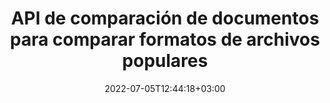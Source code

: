 ---
############################# Static ############################
layout: "product"
date: 2022-07-05T12:44:18+03:00
draft: false

############################# Head ############################
head_title: "Biblioteca de comparación de documentos .NET y Java | Comparar documentos para texto y estilo"
head_description: "Biblioteca de comparación de documentos nativa de C# ASP.NET y Java. Compare estilos y contenidos en busca de diferencias para identificar cambios entre archivos comparados de formatos compatibles."

############################# Header ############################
title: "API de comparación de documentos para comparar formatos de archivos populares"
description: "Desarrolle aplicaciones nativas .NET y Java con funciones de comparación altamente configurables. Compare archivos, su contenido y estilo de texto entre formatos de documentos similares."

############################# APIs ###############################
apis:
  enable: true

  api:
    # api loop
    - title: "Las API de código alto de GroupDocs.Comparison incluyen"
      link: "/comparison/"
      label: "Ver todas las API de código alto"
      api_product:
        # api_product loop
        - link: "/comparison/net/"
          img_alt: "GroupDocs.Comparison for .NET"
          image: "https://www.groupdocs.cloud/templates/groupdocs/images/product-logos/groupdocs-comparison-net.png"
          product: "GroupDocs.Comparison for"
          platform: ".NET"
          content: "API .NET nativa para Windows Forms, ASP.NET, WPF, WCF y otras aplicaciones basadas en .NET Framework."

        # api_product loop
        - link: "/comparison/java/"
          img_alt: "GroupDocs.Comparison for Java"
          image: "https://www.groupdocs.cloud/templates/groupdocs/images/product-logos/groupdocs-comparison-java.png"
          product: "GroupDocs.Comparison for"
          platform: "Java"
          content: "API Java nativa para escritorio, web y otras aplicaciones basadas en Java SE o EE."

    # api loop
    - title: "Las API de código bajo de GroupDocs.Comparison incluyen"
      link: "https://products.groupdocs.cloud/comparison"
      label: "Ver todas las API de código bajo"
      api_product:
        # api_product loop
        - link: "https://products.groupdocs.cloud/comparison/curl"
          img_alt: "GroupDocs.Comparison Cloud for cURL"
          image: "https://www.groupdocs.cloud/templates/groupdocscloud/images/sdk/272x272/groupdocs_comparison-for-curl.png"
          product: "GroupDocs.Comparison"
          platform: "Cloud for cURL"
          content: "Trabaje con la API de comparación de documentos cURL RESTful para comparar Word, Excel, PowerPoint y otros formatos de archivos populares."

        # api_product loop
        - link: "https://products.groupdocs.cloud/comparison/net"
          img_alt: "GroupDocs.Comparison Cloud SDK for .NET"
          image: "https://www.groupdocs.cloud/templates/groupdocscloud/images/sdk/272x272/groupdocs_comparison-for-net.png"
          product: "GroupDocs.Comparison"
          platform: "Cloud SDK for .NET"
          content: "Agregue potentes capacidades de comparación de documentos en aplicaciones .NET usando Cloud SDK para .NET. Compare DOCX, XLSX, PPTX y más."

        # api_product loop
        - link: "https://products.groupdocs.cloud/comparison/java"
          img_alt: "GroupDocs.Comparison Cloud SDK for Java"
          image: "https://www.groupdocs.cloud/templates/groupdocscloud/images/sdk/272x272/groupdocs_comparison-for-java.png"
          product: "GroupDocs.Comparison"
          platform: "Cloud SDK for Java"
          content: "Agregue funciones de comparación de documentos de alta fidelidad a sus aplicaciones Java con el SDK de comparación de documentos especialmente diseñado para Java."

    # api loop
    - title: "GroupDocs.Comparison No se incluyen aplicaciones de código"
      link: "https://products.groupdocs.app/comparison"
      label: "Ver todas las aplicaciones sin código"
      api_product:
        # api_product loop
        - link: "https://products.groupdocs.app/comparison/total"
          img_alt: "GroupDocs.Comparison Total"
          image: "https://www.aspose.cloud/templates/asposeapp/images/products/logo/aspose_comparison-app.png"
          product: "GroupDocs.Comparison"
          platform: "Total"
          content: "Aplicación gratuita para comparar documentos de Office online."

        # api_product loop
        - link: "https://products.groupdocs.app/comparison/docx"
          img_alt: "GroupDocs.Comparison DOCX"
          image: "https://www.aspose.cloud/templates/groupdocsapp/images/products/logo/groupdocs_words-app.png"
          product: "GroupDocs.Comparison"
          platform: "DOCX"
          content: "Compare DOCX en línea de forma gratuita."

        # api_product loop
        - link: "https://products.groupdocs.app/comparison/pdf"
          img_alt: "GroupDocs.Comparison PDF"
          image: "https://www.aspose.cloud/templates/groupdocsapp/images/products/logo/groupdocs_pdf-app.png"
          product: "GroupDocs.Comparison"
          platform: "PDF"
          content: "Diferenciar pdf en línea usando la aplicación en línea de comparación de PDF."

############################# Back to top ###############################
back_to_top:
  enable: true
---